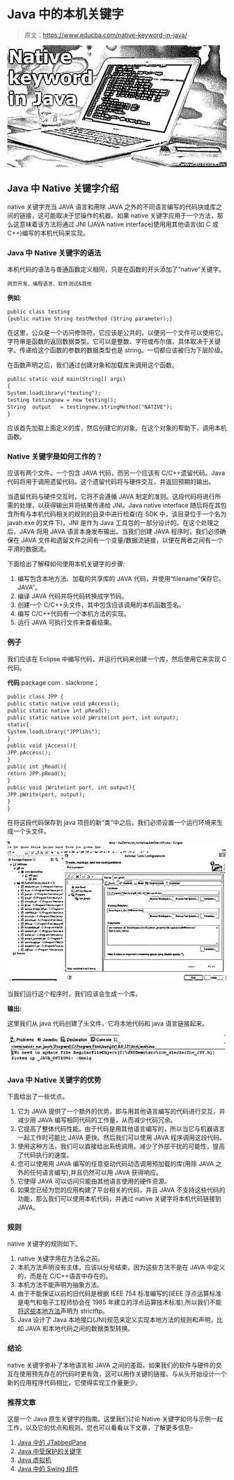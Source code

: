 # Java 中的本机关键字

> 原文：<https://www.educba.com/native-keyword-in-java/>

![Native keyword in Java](img/6d3e55b3e3f447aae4795c7673c5d957.png)



## Java 中 Native 关键字介绍

native 关键字充当 JAVA 语言和用除 JAVA 之外的不同语言编写的代码块或库之间的链接，这可能取决于您操作的机器。如果 native 关键字应用于一个方法，那么这意味着该方法将通过 JNI (JAVA native interface)使用用其他语言(如 C 或 C++)编写的本机代码来实现。

### Java 中 Native 关键字的语法

本机代码的语法与普通函数定义相同，只是在函数的开头添加了“native”关键字。

<small>网页开发、编程语言、软件测试&其他</small>

**例如:**

```
public class testing
{public native String testMethod (String parameter);}
```

在这里，公众是一个访问修饰符。它应该是公共的，以便另一个文件可以使用它。字符串是函数的返回数据类型。它可以是整数、字符或布尔值，具体取决于关键字。传递给这个函数的参数的数据类型也是 string。一切都应该被归为下层阶级。

在函数声明之后，我们通过创建对象和加载库来调用这个函数。

```
public static void main(String[] args)
{
System.loadLibrary("testing");
testing testingnew = new testing();
String  output   = testingnew.stringMethod("NATIVE");
}
```

应该首先加载上面定义的库，然后创建它的对象。在这个对象的帮助下，调用本机函数。

### Native 关键字是如何工作的？

应该有两个文件。一个包含 JAVA 代码，而另一个应该有 C/C++遗留代码。Java 代码将用于调用遗留代码。这个遗留代码将与硬件交互，并返回预期的输出。

当遗留代码与硬件交互时，它将不会遵循 JAVA 制定的准则。这段代码将进行所需的处理，以获得输出并将结果传递给 JNI。Java native interface 随后将在其包含所有与本机代码相关的规则的目录中进行检查(在 SDK 中，该目录位于一个名为 javah.exe 的文件下)。JNI 是作为 Java 工具包的一部分设计的。在这个处理之后，JAVA 将用 JAVA 语言本身发布输出。当我们创建 JAVA 程序时，我们必须确保在 JAVA 文件和遗留文件之间有一个变量/数据流链接，以便在两者之间有一个平滑的数据流。

下面给出了解释如何使用本机关键字的步骤:

1.  编写包含本地方法、加载的共享库的 JAVA 代码，并使用“filename”保存它。JAVA”。
2.  编译 JAVA 代码并将代码转换成字节码。
3.  创建一个 C/C++头文件，其中包含应该调用的本机函数签名。
4.  编写 C/C++代码有一个本机方法的实现。
5.  运行 JAVA 可执行文件来查看结果。

### 例子

我们应该在 Eclipse 中编写代码，并运行代码来创建一个库，然后使用它来实现 C 代码。

**代码**:package com . slackrone；

```
public class JPP {
public static native void pAccess();
public static native int pRead();
public static native void pWrite(int port, int output);
static{
System.loadLibrary("JPPlibs");
}
public void jAccess(){
JPP.pAccess();
}
public int jRead(){
return JPP.pRead();
}
public void jWrite(int port, int output){
JPP.pWrite(port, output);
}
}
```

在将这段代码保存到 java 项目的新“类”中之后，我们必须设置一个运行环境来生成一个头文件。

![Native keyword in Java 1](img/5f26555c818c0ee1e0ea7a660dd6d495.png)



当我们运行这个程序时，我们应该会生成一个库。

**输出:**

这里我们从 java 代码创建了头文件，它将本地代码和 java 语言链接起来。

![Native keyword in Java 2](img/7b69f21c9558c1773230f3a58663ec31.png)



### Java 中 Native 关键字的优势

下面给出了一些优点。

1.  它为 JAVA 提供了一个额外的优势，即与用其他语言编写的代码进行交互，并减少用 JAVA 编写相同代码的工作量，从而减少代码冗余。
2.  它提高了整体代码性能。由于代码是用其他语言编写的，所以当它与机器语言一起工作时可能比 JAVA 更快。然后我们可以使用 JAVA 程序调用这段代码。
3.  使用这种方法，我们可以直接给出系统调用。减少了外部干扰的可能性，提高了代码执行的速度。
4.  您可以使用用 JAVA 编写的任意驱动代码动态调用预加载的库(用除 JAVA 之外的任何语言编写),并且仍然可以用 JAVA 获得响应。
5.  它使得 JAVA 可以访问只能由其他语言使用的硬件资源。
6.  如果您已经为您的应用构建了平台相关的代码，并且 JAVA 不支持这些代码的功能，那么我们可以使用本机代码，并通过 native 关键字将本机代码链接到 JAVA。

### 规则

native 关键字的规则如下。

1.  native 关键字用在方法名之前。
2.  本机方法声明没有主体，应该以分号结束，因为这些方法不是在 JAVA 中定义的，而是在 C/C++语言中存在的。
3.  本机方法不能声明为抽象方法。
4.  由于不能保证以前的旧代码是根据 IEEE 754 标准编写的(IEEE 浮点运算标准是电气和电子工程师协会在 1985 年建立的浮点运算技术标准),所以我们不能[将这些本地方法](https://www.educba.com/native-methods-in-java/)声明为 strictftp。
5.  Java 设计了 Java 本地接口(JNI)规范来定义实现本地方法的规则和声明，比如 JAVA 和本地代码之间的数据类型转换。

### 结论

native 关键字弥补了本地语言和 JAVA 之间的差距。如果我们的软件与硬件的交互在使用预先存在的代码时更有效，这可以用作关键的链接。与从头开始设计一个新的应用程序代码相比，它使得实现工作量更少。

### 推荐文章

这是一个 Java 原生关键字的指南。这里我们讨论 Native 关键字如何与示例一起工作，以及它的优点和规则。您也可以看看以下文章，了解更多信息–

1.  [Java 中的 JTabbedPane](https://www.educba.com/jtabbedpane-in-java/)
2.  [Java 中受保护的关键字](https://www.educba.com/protected-keyword-in-java/)
3.  [Java 虚拟机](https://www.educba.com/java-virtual-machine/)
4.  [Java 中的 Swing 组件](https://www.educba.com/swing-components-in-java/)





